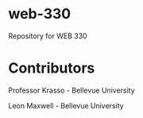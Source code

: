 # web-330
Repository for WEB 330
# Contributors
<p>Professor Krasso - Bellevue University</p>
<p>Leon Maxwell - Bellevue University</p>
